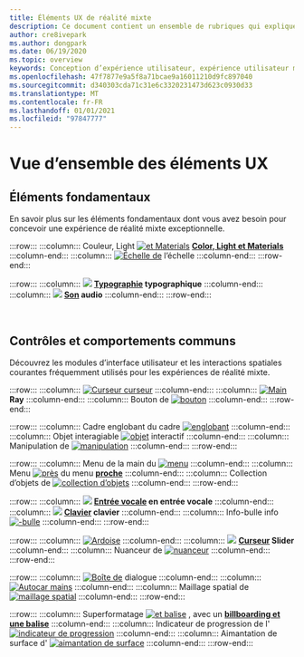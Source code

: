 ```yaml
---
title: Éléments UX de réalité mixte
description: Ce document contient un ensemble de rubriques qui expliquent comment concevoir des appareils de réalité mixte.
author: cre8ivepark
ms.author: dongpark
ms.date: 06/19/2020
ms.topic: overview
keywords: Conception d’expérience utilisateur, expérience utilisateur mixte de réalité, expérience utilisateur, modèles d’application, contrôles, style, HoloLens, interaction, interaction spatiale, interface utilisateur spatiale, éléments UX, comportements, blocs de construction, typographie, couleur, casque de réalité mixte, casque de réalité mixte, casque de réalité virtuelle, HoloLens, MRTK, boîte à outils de réalité mixte
ms.openlocfilehash: 47f7877e9a5f8a71bcae9a16011210d9fc897040
ms.sourcegitcommit: d340303cda71c31e6c3320231473d623c0930d33
ms.translationtype: MT
ms.contentlocale: fr-FR
ms.lasthandoff: 01/01/2021
ms.locfileid: "97847777"
---
```

# <a name="ux-elements-overview"></a>Vue d’ensemble des éléments UX

## <a name="foundational-elements"></a>Éléments fondamentaux
En savoir plus sur les éléments fondamentaux dont vous avez besoin pour concevoir une expérience de réalité mixte exceptionnelle.

:::row:::
    :::column:::
       Couleur, Light [ ![ et Materials](images/640px-fragments.png)](color-light-and-materials.md) **[Color, Light et Materials](color-light-and-materials.md)**
    :::column-end:::
    :::column:::
       [ ![ Échelle de](images/volvo-cars-microsoft-hololens-experience01-640px.png)](scale.md) l’échelle **[](scale.md)**
    :::column-end:::
:::row-end:::

:::row:::
    :::column:::
       [ ![](images/typography-cover.png)](typography.md) **[Typographie](typography.md) typographique**
    :::column-end:::
    :::column:::
       [ ![](images/spatialaudio.png)](spatial-sound-design.md) **[Son](spatial-sound-design.md) audio**
    :::column-end:::
:::row-end:::

<br>

## <a name="common-controls-and-behaviors"></a>Contrôles et comportements communs
Découvrez les modules d’interface utilisateur et les interactions spatiales courantes fréquemment utilisés pour les expériences de réalité mixte.

:::row:::
    :::column:::
       [ ![ Curseur curseur](images/UX_Hero_Cursor.jpg)](cursors.md) **[](cursors.md)**
    :::column-end:::
    :::column:::
       [ ![ Main](images/UX_Hero_HandRay.jpg)](point-and-commit.md) **[](point-and-commit.md) Ray**
    :::column-end:::
    :::column:::
       Bouton de [ ![ bouton](images/UX_Hero_Button.jpg)](button.md) **[](button.md)**
    :::column-end:::
:::row-end:::

:::row:::
    :::column:::
       Cadre englobant du cadre [ ![ englobant](images/UX_Hero_BoundingBox.jpg)](app-bar-and-bounding-box.md) **[](app-bar-and-bounding-box.md)**
    :::column-end:::
    :::column:::
       Objet interagiable [ ![ objet](images/UX_Hero_Interactable.jpg)](interactable-object.md) interactif **[](interactable-object.md)**
    :::column-end:::
    :::column:::
       Manipulation de [ ![ manipulation](images/UX_Hero_Manipulation.jpg)](direct-manipulation.md) **[](direct-manipulation.md)**
    :::column-end:::
:::row-end:::

:::row:::
    :::column:::
       Menu de la main du [ ![ menu](images/UX_Hero_HandMenu.jpg)](hand-menu.md) **[](hand-menu.md)**
    :::column-end:::
    :::column:::
       Menu [ ![ près](images/UX_Hero_NearMenu.jpg)](near-menu.md) du menu **[proche](near-menu.md)**
    :::column-end:::
    :::column:::
       Collection d’objets de [ ![ collection d’objets](images/UX_Hero_ObjectCollection.jpg)](object-collection.md) **[](object-collection.md)**
    :::column-end:::
:::row-end:::

:::row:::
    :::column:::
       [ ![](images/UX_Hero_VoiceCommand.jpg)](voice-input.md) **[Entrée vocale](voice-input.md) en entrée vocale**
    :::column-end:::
    :::column:::
       [ ![](images/UX_Hero_Keyboard.jpg)](keyboard.md) **[Clavier](keyboard.md) clavier**
    :::column-end:::
    :::column:::
       Info-bulle info [ ![ -bulle](images/UX_Hero_Tooltip.jpg)](tooltip.md) **[](tooltip.md)**
    :::column-end:::
:::row-end:::

:::row:::
    :::column:::
       [ ![ Ardoise](images/UX_Hero_Slate.jpg)](slate.md) **[](slate.md)**
    :::column-end:::
    :::column:::
       [ ![](images/UX_Hero_Slider.jpg)](slider.md) **[Curseur](slider.md) Slider**
    :::column-end:::
    :::column:::
        Nuanceur de [ ![ nuanceur](images/UX_Hero_StandardShader.jpg)](shader.md) **[](shader.md)**
    :::column-end:::
:::row-end:::

:::row:::
    :::column:::
       [ ![ Boîte de](images/MRTK_UX_Dialog.jpg)](dialog-ui.md) dialogue **[](dialog-ui.md)**
    :::column-end:::
    :::column:::
       [ ![ Autocar mains](images/HandCoach/MRTK_handCoach.jpg)](hand-coach.md) **[](hand-coach.md)**
    :::column-end:::
    :::column:::
       Maillage spatial de [ ![ maillage spatial](images/MRTK_PulseShader_SpatialMesh.gif)](spatial-mesh-ux.md) **[](spatial-mesh-ux.md)**
    :::column-end:::
:::row-end:::

:::row:::
    :::column:::
        Superformatage [ ![ et balise](images/MRTK_TagAlong.gif)](billboarding-and-tag-along.md) , avec un **[billboarding et une balise](billboarding-and-tag-along.md)**
    :::column-end:::
    :::column:::
       Indicateur de progression de l' [ ![ indicateur de progression](images/MRTK_ProgressIndicator.gif)](progress.md) **[](progress.md)**
    :::column-end:::
    :::column:::
       Aimantation de surface d' [ ![ aimantation de surface](images/MRTK_SurfaceMagnetism.gif)](surface-magnetism.md) **[](surface-magnetism.md)**
    :::column-end:::
:::row-end:::

<br>
